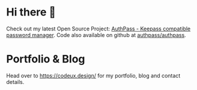 # Hi there 👋

Check out my latest Open Source Project: [AuthPass - Keepass compatible password manager](https://authpass.app/). Code also available on github at [authpass/authpass](https://github.com/authpass/authpass).

# Portfolio & Blog

Head over to https://codeux.design/ for my portfolio, blog and contact details.


<!--
**hpoul/hpoul** is a ✨ _special_ ✨ repository because its `README.md` (this file) appears on your GitHub profile.

Here are some ideas to get you started:

- 🔭 I’m currently working on ...
- 🌱 I’m currently learning ...
- 👯 I’m looking to collaborate on ...
- 🤔 I’m looking for help with ...
- 💬 Ask me about ...
- 📫 How to reach me: ...
- 😄 Pronouns: ...
- ⚡ Fun fact: ...
-->
